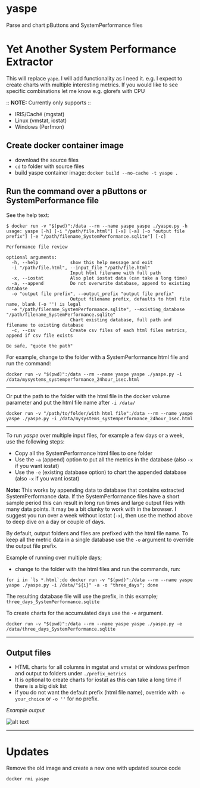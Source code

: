 # yaspe

Parse and chart pButtons and SystemPerformance files

# Yet Another System Performance Extractor

This will replace `yape`. I will add functionality as I need it. e.g. I expect to create charts with multiple interesting metrics. If you would like to see specific combinations let me know e.g. glorefs with CPU 

:: **NOTE:** Currently only supports ::

- IRIS/Caché (mgstat)
- Linux (vmstat, iostat)
- Windows (Perfmon)

## Create docker container image

- download the source files
- `cd` to folder with source files
- build yaspe container image: `docker build --no-cache -t yaspe .`

## Run the command over a pButtons or SystemPerformance file

See the help text:

```plaintext
$ docker run -v "$(pwd)":/data --rm --name yaspe yaspe ./yaspe.py -h
usage: yaspe [-h] [-i "/path/file.html"] [-x] [-a] [-o "output file prefix"] [-e "/path/filename_SystemPerformance.sqlite"] [-c]

Performance file review

optional arguments:
  -h, --help            show this help message and exit
  -i "/path/file.html", --input_file "/path/file.html"
                        Input html filename with full path
  -x, --iostat          Also plot iostat data (can take a long time)
  -a, --append          Do not overwrite database, append to existing database
  -o "output file prefix", --output_prefix "output file prefix"
                        Output filename prefix, defaults to html file name, blank (-o '') is legal
  -e "/path/filename_SystemPerformance.sqlite", --existing_database "/path/filename_SystemPerformance.sqlite"
                        Chart existing database, full path and filename to existing database
  -c, --csv             Create csv files of each html files metrics, append if csv file exists

Be safe, "quote the path"
```

For example, change to the folder with a SystemPerformance html file and run the command:

```plaintext
docker run -v "$(pwd)":/data --rm --name yaspe yaspe ./yaspe.py -i /data/mysystems_systemperformance_24hour_1sec.html
```

<hr>

Or put the path to the folder with the html file in the docker volume parameter and put the html file name after `-i /data/` 

```plaintext
docker run -v "/path/to/folder/with html file":/data --rm --name yaspe yaspe ./yaspe.py -i /data/mysystems_systemperformance_24hour_1sec.html
```

<hr>

To run _yaspe_ over multiple input files, for example a few days or a week, use the following steps:

- Copy all the SystemPerformance html files to one folder
- Use the `-a` (append) option to put all the metrics in the database (also `-x` if you want iostat)
- Use the `-e` (existing database option) to chart the appended database (also `-x` if you want iostat)

__Note:__ This works by appending data to database that contains extracted SystemPerformance data.
If the SystemPerformance files have a short sample period this can result in long run times and large output files with many data points. 
It may be a bit clunky to work with in the browser.
I suggest you run over a week without iostat (`-x`), then use the method above to deep dive on a day or couple of days.

By default, output folders and files are prefixed with the html file name. 
To keep all the metric data in a single database use the `-o` argument to override the output file prefix.

Example of running over multiple days;
- change to the folder with the html files and run the commands, run:

```plaintext
for i in `ls *.html`;do docker run -v "$(pwd)":/data --rm --name yaspe yaspe ./yaspe.py -i /data/"${i}" -a -o "three_days"; done
```

The resulting database file will use the prefix, in this example; `three_days_SystemPerformance.sqlite`

To create charts for the accumulated days use the `-e` argument.

```plaintext
docker run -v "$(pwd)":/data --rm --name yaspe yaspe ./yaspe.py -e /data/three_days_SystemPerformance.sqlite
```

<hr>

## Output files

- HTML charts for all columns in mgstat and vmstat or windows perfmon and output to folders under `./prefix_metrics`
- It is optional to create charts for iostat as this can take a long time if there is a big disk list
- if you do not want the default prefix (html file name), override with `-o your_choice` or `-o ''` for no prefix.


*Example output*

![alt text][logo]

<hr>

# Updates

Remove the old image and create a new one with updated source code

`docker rmi yaspe`

[logo]: https://github.com/murrayo/yaspe/blob/main/yaspe.gif "Example"

